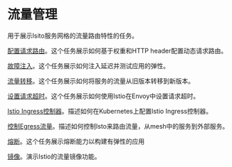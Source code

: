 # 流量管理

用于展示Isito服务网格的流量路由特性的任务。

[配置请求路由](request-routing.md)。这个任务展示如何基于权重和HTTP header配置动态请求路由。

[故障注入](fault-injection.md)。这个任务展示如何注入延迟并测试应用的弹性。

[流量转移](traffic-shifting.md)。这个任务展示如何将服务的流量从旧版本转移到新版本。

[设置请求超时](request-timeouts.md)。这个任务展示如何使用Istio在Envoy中设置请求超时。

[Istio Ingress控制器](ingress.md)。描述如何在Kubernetes上配置Istio Ingress控制器。

[控制Egress流量](egress.md)。描述如何控制Isto来路由流量，从mesh中的服务到外部服务。

[熔断](circuit-breaking.md)。这个任务展示熔断能力以构建有弹性的应用

[镜像](mirroring.md)。演示Istio的流量镜像功能。
